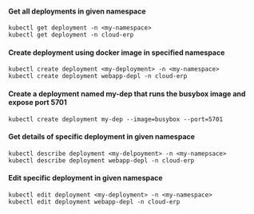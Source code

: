#### Get all deployments in given namespace
```
kubectl get deployment -n <my-namespace>
kubectl get deployment -n cloud-erp
```

#### Create deployment using docker image in specified namespace
```
kubectl create deployment <my-deployment> -n <my-namespace>
kubectl create deployment webapp-depl -n cloud-erp
```

#### Create a deployment named my-dep that runs the busybox image and expose port 5701
```
kubectl create deployment my-dep --image=busybox --port=5701
```

#### Get details of specific deployment in given namespace
```
kubectl describe deployment <my-delpoyment> -n <my-namepsace>
kubectl describe deployment webapp-depl -n cloud-erp
```
#### Edit specific deployment in given namespace
```
kubectl edit deployment <my-deployment> -n <my-namespace>
kubectl edit deployment webapp-depl -n cloud-erp
```
